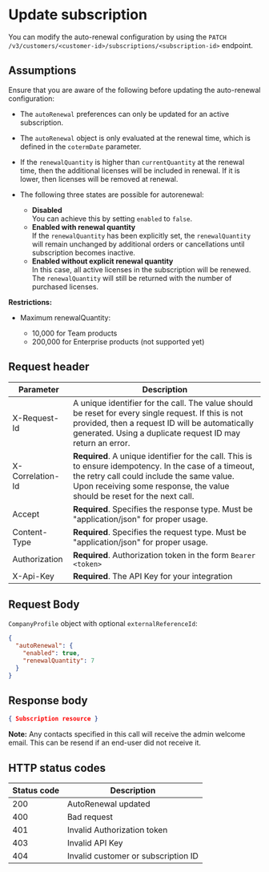 # Update subscription

You can modify the auto-renewal configuration by using the `PATCH /v3/customers/<customer-id>/subscriptions/<subscription-id>` endpoint.

## Assumptions

Ensure that you are aware of the following before updating the auto-renewal configuration:

- The `autoRenewal` preferences can only be updated for an active subscription.
- The `autoRenewal` object is only evaluated at the renewal time, which is defined in the `cotermDate` parameter.
- If the `renewalQuantity` is higher than `currentQuantity` at the renewal time, then the additional licenses will be included in renewal. If it is lower, then licenses will be removed at renewal.

- The following three states are possible for autorenewal:
  - **Disabled**
    <br /> You can achieve this by setting `enabled` to `false`.
  - **Enabled with renewal quantity** <br />If the `renewalQuantity` has been explicitly set, the `renewalQuantity` will remain unchanged by additional orders or cancellations until subscription becomes inactive.
  - **Enabled without explicit renewal quantity** <br />In this case, all active licenses in the subscription will be renewed. The `renewalQuantity` will still be returned with the number of purchased licenses.

**Restrictions:**

- Maximum renewalQuantity:

  - 10,000 for Team products
  - 200,000 for Enterprise products (not supported yet)

## Request header

| Parameter        | Description                                                                                                                                                                                                                      |
|------------------|----------------------------------------------------------------------------------------------------------------------------------------------------------------------------------------------------------------------------------|
| X-Request-Id     | A unique identifier for the call. The value should be reset for every single request. If this is not provided, then a request ID will be automatically generated. Using a duplicate request ID may return an error.              |
| X-Correlation-Id | **Required**. A unique identifier for the call. This is to ensure idempotency. In the case of a timeout, the retry call could include the same value. Upon receiving some response, the value should be reset for the next call. |
| Accept           | **Required**. Specifies the response type. Must be "application/json" for proper usage.                                                                                                                                          |
| Content-Type     | **Required**. Specifies the request type. Must be "application/json" for proper usage.                                                                                                                                           |
| Authorization    | **Required**. Authorization token in the form `Bearer <token>`                                                                                                                                                                   |
| X-Api-Key        | **Required**. The API Key for your integration                                                                                                                                                                                   |

## Request Body

`CompanyProfile` object with optional `externalReferenceId`:

```json
{
  "autoRenewal": {
    "enabled": true,
    "renewalQuantity": 7
  }
}
```

## Response body

```json
{ Subscription resource }
```

**Note:** Any contacts specified in this call will receive the admin welcome email. This can be resend if an end-user did not receive it.

## HTTP status codes

| Status code | Description                         |
| ----------- | ----------------------------------- |
| 200         | AutoRenewal updated                 |
| 400         | Bad request                         |
| 401         | Invalid Authorization token         |
| 403         | Invalid API Key                     |
| 404         | Invalid customer or subscription ID |
